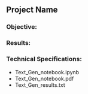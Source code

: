 
## Project Name

### Objective:


### Results:




### Technical Specifications:

* Text_Gen_notebook.ipynb
* Text_Gen_notebook.pdf
* Text_Gen_results.txt
